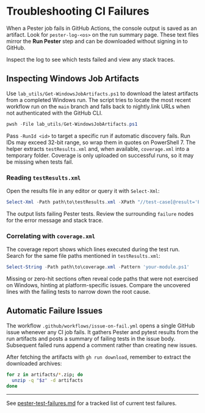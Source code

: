 # Troubleshooting CI Failures

When a Pester job fails in GitHub Actions, the console output is saved as an artifact.
Look for `pester-log-<os>` on the run summary page. These text files mirror the
**Run Pester** step and can be downloaded without signing in to GitHub.

Inspect the log to see which tests failed and view any stack traces.

## Inspecting Windows Job Artifacts

Use `lab_utils/Get-WindowsJobArtifacts.ps1` to download the latest artifacts from a completed Windows run. The script tries to locate the most recent workflow run on the `main` branch and falls back to nightly.link URLs when not authenticated with the GitHub CLI.

```powershell
pwsh -File lab_utils/Get-WindowsJobArtifacts.ps1
```

Pass `-RunId <id>` to target a specific run if automatic discovery fails. Run IDs may exceed 32-bit range, so wrap them in quotes on PowerShell 7. The helper extracts `testResults.xml` and, when available, `coverage.xml` into a temporary folder. Coverage is only uploaded on successful runs, so it may be missing when tests fail.

### Reading `testResults.xml`

Open the results file in any editor or query it with `Select-Xml`:

```powershell
Select-Xml -Path path\to\testResults.xml -XPath "//test-case[@result='Failed' or @outcome='Failed']" | ForEach-Object { $_.Node.name }
```

The output lists failing Pester tests. Review the surrounding `failure` nodes for the error message and stack trace.

### Correlating with `coverage.xml`

The coverage report shows which lines executed during the test run. Search for the same file paths mentioned in `testResults.xml`:

```powershell
Select-String -Path path\to\coverage.xml -Pattern 'your-module.ps1'
```

Missing or zero-hit sections often reveal code paths that were not exercised on Windows, hinting at platform-specific issues. Compare the uncovered lines with the failing tests to narrow down the root cause.

## Automatic Failure Issues

The workflow `.github/workflows/issue-on-fail.yml` opens a single GitHub issue whenever any CI job fails. It gathers Pester and pytest results from the run artifacts and posts a summary of failing tests in the issue body. Subsequent failed runs append a comment rather than creating new issues.

After fetching the artifacts with `gh run download`, remember to extract the downloaded archives:

```bash
for z in artifacts/*.zip; do
  unzip -q "$z" -d artifacts
done
```

---

See [pester-test-failures.md](pester-test-failures.md) for a tracked list of current test failures.
